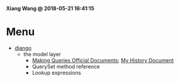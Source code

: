 **Xiang Wang @ 2018-05-21 16:41:15**


# Menu
* [django](./README.md)
    * the model layer
        * [Making Queries Official Documents](./makeing_queries.md); [My History Document](./queries.md)
        * QuerySet method reference
        * Lookup expressions
